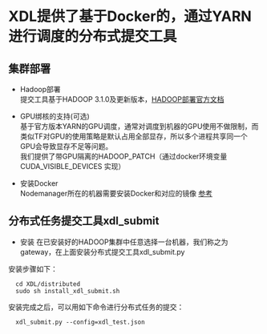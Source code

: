 # XDL提供了基于Docker的，通过YARN进行调度的分布式提交工具

## 集群部署
* Hadoop部署   
提交工具基于HADOOP 3.1.0及更新版本，[HADOOP部署官方文档](https://hadoop.apache.org/docs/r3.1.0/hadoop-project-dist/hadoop-common/ClusterSetup.html)   

* GPU绑核的支持(可选)    
基于官方版本YARN的GPU调度，通常对调度到机器的GPU使用不做限制，而类似TF对GPU的使用策略是默认占用全部显存，所以多个进程共享同一个GPU会导致显存不足等问题。      
我们提供了带GPU隔离的HADOOP_PATCH（通过docker环境变量 CUDA_VISIBLE_DEVICES 实现）

* 安装Docker   
Nodemanager所在的机器需要安装Docker和对应的镜像 [参考](https://github.com/alibaba/x-deeplearning/blob/master/xdl/docs/cluster_deploy.md) 

## 分布式任务提交工具xdl_submit

* 安装
在已安装好的HADOOP集群中任意选择一台机器，我们称之为gateway，在上面安装分布式提交工具xdl_submit.py

安装步骤如下：

```
  cd XDL/distributed
  sudo sh install_xdl_submit.sh
```

安装完成之后，可以用如下命令进行分布式任务的提交：

```
  xdl_submit.py --config=xdl_test.json
```

